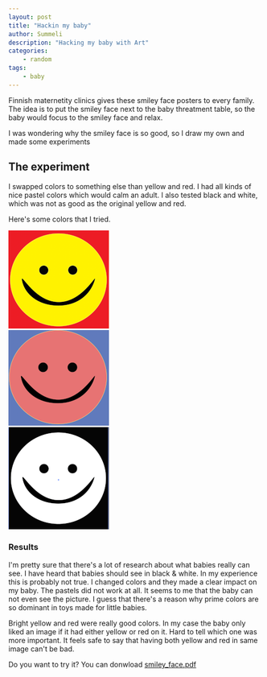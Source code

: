 ```yaml
---
layout: post
title: "Hackin my baby"
author: Summeli
description: "Hacking my baby with Art"
categories:
    - random
tags:
    - baby
---
```


Finnish maternetity clinics gives these smiley face posters to every family. The idea is to put the smiley face next to the baby threatment table, so the baby would focus to the smiley face and relax. 

I was wondering why the smiley face is so good, so I draw my own and made some experiments

## The experiment
I swapped colors to something else than yellow and red. I had all kinds of nice pastel colors which would calm an adult. I also tested black and white, which was not as good as the original yellow and red.

Here's some colors that I tried.

![smiley face](/img/2022/2022_09_smileyface.png)   
![smiley face 2](/img/2022/2022_09_smileyface2.png)   
![smiley face 3](/img/2022/2022_09_smileyface3.png)    

### Results
I'm pretty sure that there's a lot of research about what babies really can see. I have heard that babies should see in black & white. In my experience this is probably not true. I changed colors and they made a clear impact on my baby. The pastels did not work at all. It seems to me that the baby can not even see the picture. I guess that there's a reason why prime colors are so dominant in toys made for little babies. 

Bright yellow and red were really good colors. In my case the baby only liked an image if it had either yellow or red on it. Hard to tell which one was more important. It feels safe to say that having both yellow and red in same image can't be bad. 

Do you want to try it? You can donwload [smiley_face.pdf](/doc/smiley_face.pdf) 

